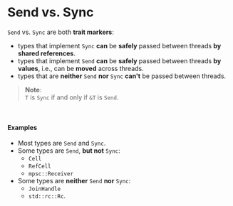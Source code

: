 # Send vs. Sync
`Send` vs. `Sync` are both **trait markers**:
- types that implement `Sync` **can** be **safely** passed between threads **by shared references**.<br>
- types that implement `Send` **can** be **safely** passed between threads **by values**, i.e., can be **moved** across threads.<br>
- types that are **neither** `Send` **nor** `Sync` **can't** be passed between threads.<br>

> **Note**:<br>
> `T` is `Sync` if and only if `&T` is `Send`.

<br>

#### Examples
- Most types are `Send` and `Sync`.<br>
- Some types are `Send`, **but not** `Sync`: 
  - `Cell`
  - `RefCell`
  - `mpsc::Receiver`
- Some types are **neither** `Send` **nor** `Sync`:
  - `JoinHandle`
  - `std::rc::Rc`.<br>
